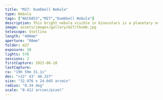```yaml
---
title: "M27: Dumbbell Nebula"
type: Nebula
tags: ["NGC6853","M27","Dumbbell Nebula"]
description: This bright nebula visible in binoculars is a planetary nebula surrounding a white dwarf star.
image: assets/images/gallery/m27/thumb.jpg
telescope: Stellina
length: "400mm"
aperture: "80mm"
folder: m27
exposure: 10
lights: 578
sessions: 2
firstCapture: 2021-06-18 
lastCapture:
ra: "19h 59m 31.1s"
dec: "+22° 43' 48.327"
size: "32.976 x 24.045 arcmin"
radius: "0.34 deg"
scale: "0.412 arcsec/pixel"
---
```

